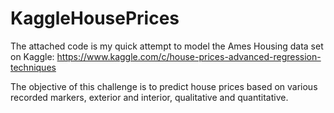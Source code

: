# KaggleHousePrices

The attached code is my quick attempt to model the Ames Housing data set on Kaggle: https://www.kaggle.com/c/house-prices-advanced-regression-techniques

The objective of this challenge is to predict house prices based on various recorded markers, exterior and interior, qualitative and quantitative. 


